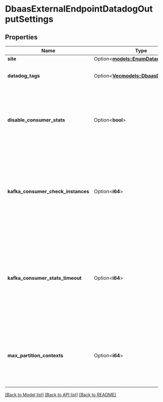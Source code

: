 # DbaasExternalEndpointDatadogOutputSettings

## Properties

Name | Type | Description | Notes
------------ | ------------- | ------------- | -------------
**site** | Option<[**models::EnumDatadogSite**](enum-datadog-site.md)> |  | [optional]
**datadog_tags** | Option<[**Vec<models::DbaasDatadogTag>**](dbaas-datadog-tag.md)> | Custom tags provided by user | [optional]
**disable_consumer_stats** | Option<**bool**> | Disable kafka consumer group metrics. Applies only when attached to kafka services. | [optional]
**kafka_consumer_check_instances** | Option<**i64**> | Number of separate instances to fetch kafka consumer statistics with. Applies only when attached to kafka services. | [optional]
**kafka_consumer_stats_timeout** | Option<**i64**> | Number of seconds that datadog will wait to get consumer statistics from brokers. Applies only when attached to kafka services. | [optional]
**max_partition_contexts** | Option<**i64**> | Maximum number of partition contexts to send. Applies only when attached to kafka services. | [optional]

[[Back to Model list]](../README.md#documentation-for-models) [[Back to API list]](../README.md#documentation-for-api-endpoints) [[Back to README]](../README.md)


